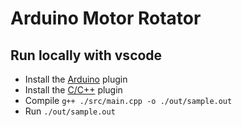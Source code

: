 # Arduino Motor Rotator

## Run locally with vscode

* Install the [Arduino](https://marketplace.visualstudio.com/items?itemName=vsciot-vscode.vscode-arduino) plugin
* Install the [C/C++](https://marketplace.visualstudio.com/items?itemName=ms-vscode.cpptools) plugin
* Compile `g++ ./src/main.cpp -o ./out/sample.out`
* Run `./out/sample.out`
